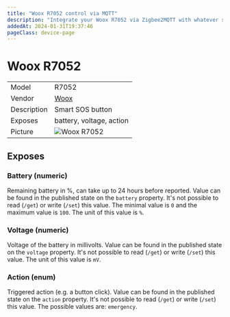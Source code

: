 ```yaml
---
title: "Woox R7052 control via MQTT"
description: "Integrate your Woox R7052 via Zigbee2MQTT with whatever smart home infrastructure you are using without the vendor's bridge or gateway."
addedAt: 2024-01-31T19:37:46
pageClass: device-page
---
```


<!-- !!!! -->
<!-- ATTENTION: This file is auto-generated through docgen! -->
<!-- You can only edit the "Notes"-Section between the two comment lines "Notes BEGIN" and "Notes END". -->
<!-- Do not use h1 or h2 heading within "## Notes"-Section. -->
<!-- !!!! -->

# Woox R7052

|     |     |
|-----|-----|
| Model | R7052  |
| Vendor  | [Woox](/supported-devices/#v=Woox)  |
| Description | Smart SOS button |
| Exposes | battery, voltage, action |
| Picture | ![Woox R7052](https://www.zigbee2mqtt.io/images/devices/R7052.png) |


<!-- Notes BEGIN: You can edit here. Add "## Notes" headline if not already present. -->


<!-- Notes END: Do not edit below this line -->




## Exposes

### Battery (numeric)
Remaining battery in %, can take up to 24 hours before reported.
Value can be found in the published state on the `battery` property.
It's not possible to read (`/get`) or write (`/set`) this value.
The minimal value is `0` and the maximum value is `100`.
The unit of this value is `%`.

### Voltage (numeric)
Voltage of the battery in millivolts.
Value can be found in the published state on the `voltage` property.
It's not possible to read (`/get`) or write (`/set`) this value.
The unit of this value is `mV`.

### Action (enum)
Triggered action (e.g. a button click).
Value can be found in the published state on the `action` property.
It's not possible to read (`/get`) or write (`/set`) this value.
The possible values are: `emergency`.

